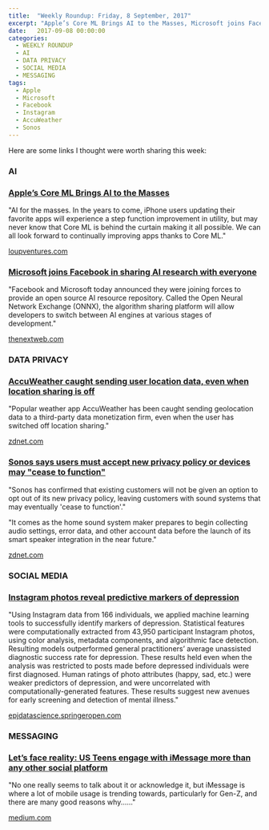 ```yaml
---
title:  "Weekly Roundup: Friday, 8 September, 2017"
excerpt: "Apple’s Core ML Brings AI to the Masses, Microsoft joins Facebook in sharing AI research."
date:   2017-09-08 00:00:00
categories:
  - WEEKLY ROUNDUP
  - AI
  - DATA PRIVACY
  - SOCIAL MEDIA
  - MESSAGING
tags:
  - Apple
  - Microsoft
  - Facebook
  - Instagram
  - AccuWeather
  - Sonos
---
```


Here are some links I thought were worth sharing this week:

<h3 class="category">AI</h3>

<div class="item">
  <h3 class="item-header">
    <a href="http://loupventures.com/apples-core-ml-brings-ai-to-the-masses/">Apple’s Core ML Brings AI to the Masses</a>
  </h3>
  <p>
  	"AI for the masses. In the years to come, iPhone users updating their favorite apps will experience a step function improvement in utility, but may never know that Core ML is behind the curtain making it all possible. We can all look forward to continually improving apps thanks to Core ML."
  </p>
  <span class="item-footer">
    <a href="http://loupventures.com/apples-core-ml-brings-ai-to-the-masses/">loupventures.com</a>
  </span>
</div>

<div class="item">
  <h3 class="item-header">
    <a href="https://thenextweb.com/artificial-intelligence/2017/09/07/1075049">Microsoft joins Facebook in sharing AI research with everyone</a>
  </h3>
  <p>
  	"Facebook and Microsoft today announced they were joining forces to provide an open source AI resource repository. Called the Open Neural Network Exchange (ONNX), the algorithm sharing platform will allow developers to switch between AI engines at various stages of development."
  </p>
  <span class="item-footer">
    <a href="https://thenextweb.com/artificial-intelligence/2017/09/07/1075049">thenextweb.com</a>
  </span>
</div>

<h3 class="category">DATA PRIVACY</h3>

<div class="item">
  <h3 class="item-header">
    <a href="http://www.zdnet.com/article/accuweather-caught-sending-geo-location-data-even-when-denied-access/">AccuWeather caught sending user location data, even when location sharing is off</a>
  </h3>
  <p>
  	"Popular weather app AccuWeather has been caught sending geolocation data to a third-party data monetization firm, even when the user has switched off location sharing."
  </p>
  <span class="item-footer">
    <a href="http://www.zdnet.com/article/accuweather-caught-sending-geo-location-data-even-when-denied-access/">zdnet.com</a>
  </span>
</div>

<div class="item">
  <h3 class="item-header">
    <a href="http://www.zdnet.com/article/sonos-accept-new-privacy-policy-speakers-cease-to-function/">Sonos says users must accept new privacy policy or devices may "cease to function"</a>
  </h3>
  <p>
  	"Sonos has confirmed that existing customers will not be given an option to opt out of its new privacy policy, leaving customers with sound systems that may eventually 'cease to function'."
  </p>
  <p>
	"It comes as the home sound system maker prepares to begin collecting audio settings, error data, and other account data before the launch of its smart speaker integration in the near future."
  </p>
  <span class="item-footer">
    <a href="http://www.zdnet.com/article/sonos-accept-new-privacy-policy-speakers-cease-to-function/">zdnet.com</a>
  </span>
</div>

<h3 class="category">SOCIAL MEDIA</h3>

<div class="item">
  <h3 class="item-header">
    <a href="https://epjdatascience.springeropen.com/articles/10.1140/epjds/s13688-017-0110-z">Instagram photos reveal predictive markers of depression</a>
  </h3>
  <p>
  	"Using Instagram data from 166 individuals, we applied machine learning tools to successfully identify markers of depression. Statistical features were computationally extracted from 43,950 participant Instagram photos, using color analysis, metadata components, and algorithmic face detection. Resulting models outperformed general practitioners’ average unassisted diagnostic success rate for depression. These results held even when the analysis was restricted to posts made before depressed individuals were first diagnosed. Human ratings of photo attributes (happy, sad, etc.) were weaker predictors of depression, and were uncorrelated with computationally-generated features. These results suggest new avenues for early screening and detection of mental illness."
  </p>
  <span class="item-footer">
    <a href="https://epjdatascience.springeropen.com/articles/10.1140/epjds/s13688-017-0110-z">epjdatascience.springeropen.com</a>
  </span>
</div>

<h3 class="category">MESSAGING</h3>

<div class="item">
  <h3 class="item-header">
    <a href="https://medium.com/@giuseppestuto/lets-face-reality-us-teens-may-engage-with-imessage-more-than-any-other-social-platform-f0c66cf6fc22">Let’s face reality: US Teens engage with iMessage more than any other social platform</a>
  </h3>
  <p>
  	"No one really seems to talk about it or acknowledge it, but iMessage is where a lot of mobile usage is trending towards, particularly for Gen-Z, and there are many good reasons why......"
  </p>
  <span class="item-footer">
    <a href="https://medium.com/@giuseppestuto/lets-face-reality-us-teens-may-engage-with-imessage-more-than-any-other-social-platform-f0c66cf6fc22">medium.com</a>
  </span>
</div>
